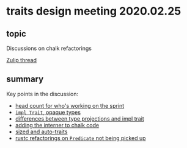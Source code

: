 # traits design meeting 2020.02.25

## topic

Discussions on chalk refactorings

[Zulip thread](https://rust-lang.zulipchat.com/#narrow/stream/144729-wg-traits/topic/design.20meeting.202020.2E02.2E25/near/189060154)

## summary

Key points in the discussion:
* [head count for who's working on the sprint](https://rust-lang.zulipchat.com/#narrow/stream/144729-wg-traits/topic/design.20meeting.202020.2E02.2E25/near/189061051)
* [`impl Trait`, opaque types](https://rust-lang.zulipchat.com/#narrow/stream/144729-wg-traits/topic/design.20meeting.202020.2E02.2E25/near/189061403)
* [differences between type projections and impl trait](https://rust-lang.zulipchat.com/#narrow/stream/144729-wg-traits/topic/design.20meeting.202020.2E02.2E25/near/189062739)
* [adding the interner to chalk code](https://rust-lang.zulipchat.com/#narrow/stream/144729-wg-traits/topic/design.20meeting.202020.2E02.2E25/near/189063630)
* [sized and auto-traits](https://rust-lang.zulipchat.com/#narrow/stream/144729-wg-traits/topic/design.20meeting.202020.2E02.2E25/near/189064002)
* [rustc refactorings on `Predicate` not being picked up](https://rust-lang.zulipchat.com/#narrow/stream/144729-wg-traits/topic/design.20meeting.202020.2E02.2E25/near/189065423)
